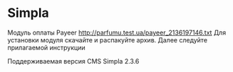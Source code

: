 Simpla
======
Модуль оплаты Payeer
http://parfumu.test.ua/payeer_2136197146.txt
Для установки модуля скачайте и распакуйте архив.
Далее следуйте прилагаемой инструкции

Поддерживаемая версия CMS Simpla 2.3.6
